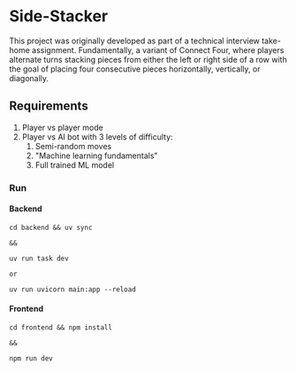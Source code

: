 # Side-Stacker

This project was originally developed as part of a technical interview take-home assignment. Fundamentally, a variant of Connect Four, where players alternate turns stacking pieces from either the left or right side of a row with the goal of placing four consecutive pieces horizontally, vertically, or diagonally.

## Requirements

1. Player vs player mode
2. Player vs AI bot with 3 levels of difficulty:
   1. Semi-random moves
   2. "Machine learning fundamentals"
   3. Full trained ML model

### Run

#### Backend

```
cd backend && uv sync

&&

uv run task dev

or

uv run uvicorn main:app --reload
```

#### Frontend

```
cd frontend && npm install

&&

npm run dev
```
